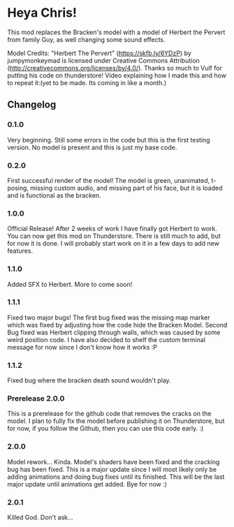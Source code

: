 # Heya Chris!
This mod replaces the Bracken's model with a model of Herbert the Pervert from family Guy, as well changing some sound effects.

Model Credits: "Herbert The Pervert" (https://skfb.ly/6YDzP) by jumpymonkeymad is licensed under Creative Commons Attribution (http://creativecommons.org/licenses/by/4.0/). Thanks so much to Vulf for putting his code on thunderstore! 
Video explaining how I made this and how to repeat it:(yet to be made. Its coming in like a month.)

## Changelog 
### 0.1.0
Very beginning. Still some errors in the code but this is the first testing version. No model is present and this is just my base code.
### 0.2.0
First successful render of the model! The model is green, unanimated, t-posing, missing custom audio, and missing part of his face, but it is loaded and is functional as the bracken.
### 1.0.0
Official Release! After 2 weeks of work I have finally got Herbert to work. You can now get this mod on Thunderstore. There is still much to add, but for now it is done. I will probably start work on it in a few days to add new features.
### 1.1.0 
Added SFX to Herbert. More to come soon!
### 1.1.1
Fixed two major bugs! The first bug fixed was the missing map marker which was fixed by adjusting how the code hide the Bracken Model. 
Second Bug fixed was Herbert clipping through walls, which was caused by some weird position code.
I have also decided to shelf the custom terminal message for now since I don't know how it works :P
### 1.1.2
Fixed bug where the bracken death sound wouldn't play.
### Prerelease 2.0.0
This is a prerelease for the github code that removes the cracks on the model. I plan to fully fix the model before publishing it on Thunderstore,
but for now, if you follow the Github, then you can use this code early. :)
### 2.0.0
Model rework... Kinda. Model's shaders have been fixed and the cracking bug has been fixed. This is a major update since I will most likely only be adding animations and doing bug fixes until its finished. This will be the last major update until animations get added. Bye for now :)
### 2.0.1
Killed God. Don't ask...
